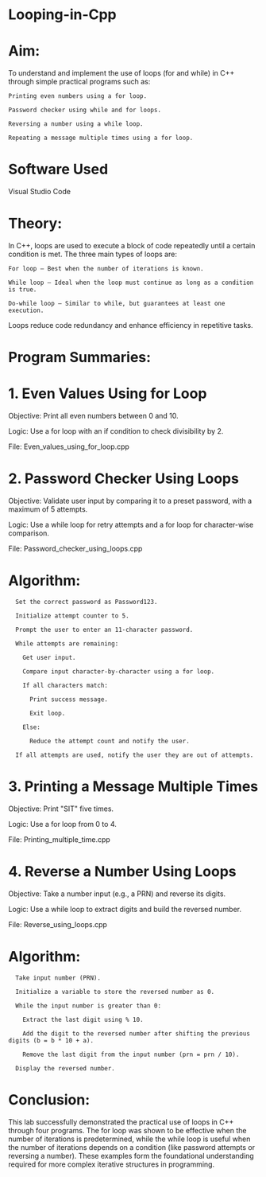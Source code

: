 # Looping-in-Cpp

# Aim:

To understand and implement the use of loops (for and while) in C++ through simple practical programs such as:

    Printing even numbers using a for loop.

    Password checker using while and for loops.

    Reversing a number using a while loop.

    Repeating a message multiple times using a for loop.

# Software Used

Visual Studio Code

# Theory:

In C++, loops are used to execute a block of code repeatedly until a certain condition is met. The three main types of loops are:

    For loop – Best when the number of iterations is known.

    While loop – Ideal when the loop must continue as long as a condition is true.

    Do-while loop – Similar to while, but guarantees at least one execution.

Loops reduce code redundancy and enhance efficiency in repetitive tasks.

# Program Summaries:

# 1. Even Values Using for Loop

Objective: Print all even numbers between 0 and 10.

Logic: Use a for loop with an if condition to check divisibility by 2.

File: Even_values_using_for_loop.cpp

# 2. Password Checker Using Loops

Objective: Validate user input by comparing it to a preset password, with a maximum of 5 attempts.

Logic: Use a while loop for retry attempts and a for loop for character-wise comparison.

File: Password_checker_using_loops.cpp

# Algorithm:

      Set the correct password as Password123.
    
      Initialize attempt counter to 5.
    
      Prompt the user to enter an 11-character password.
    
      While attempts are remaining:
    
        Get user input.
    
        Compare input character-by-character using a for loop.
    
        If all characters match:
    
          Print success message.
    
          Exit loop.
    
        Else:
    
          Reduce the attempt count and notify the user.
    
      If all attempts are used, notify the user they are out of attempts.

# 3. Printing a Message Multiple Times

Objective: Print "SIT" five times.

Logic: Use a for loop from 0 to 4.

File: Printing_multiple_time.cpp

# 4. Reverse a Number Using Loops

Objective: Take a number input (e.g., a PRN) and reverse its digits.

Logic: Use a while loop to extract digits and build the reversed number.

File: Reverse_using_loops.cpp

# Algorithm:

      Take input number (PRN).
      
      Initialize a variable to store the reversed number as 0.
    
      While the input number is greater than 0:
    
        Extract the last digit using % 10.
    
        Add the digit to the reversed number after shifting the previous digits (b = b * 10 + a).
    
        Remove the last digit from the input number (prn = prn / 10).
    
      Display the reversed number.

# Conclusion:

This lab successfully demonstrated the practical use of loops in C++ through four programs. The for loop was shown to be effective when the number of iterations is predetermined, while the while loop is useful when the number of iterations depends on a condition (like password attempts or reversing a number). These examples form the foundational understanding required for more complex iterative structures in programming.
